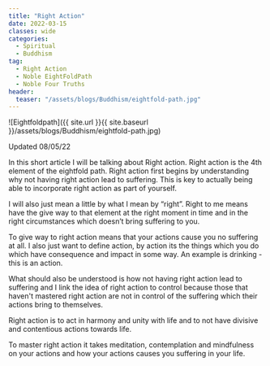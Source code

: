 ```yaml
---
title: "Right Action"
date: 2022-03-15
classes: wide
categories:
  - Spiritual 
  - Buddhism
tag:
  - Right Action
  - Noble EightFoldPath
  - Noble Four Truths
header:
  teaser: "/assets/blogs/Buddhism/eightfold-path.jpg"
--- 
```


![Eightfoldpath]({{ site.url }}{{ site.baseurl }}/assets/blogs/Buddhism/eightfold-path.jpg)

Updated 08/05/22

In this short article I will be talking about Right action. Right action is the 4th element of the eightfold path. Right action first begins by understanding why not having right action lead to suffering. This is key to actually being able to incorporate right action as part of yourself.

I will also just mean a little by what I mean by “right”. Right to me means have the give way to that element at the right moment in time and in the right circumstances which doesn’t bring suffering to you. 

To give way to right action means that your actions cause you no suffering at all. I also just want to define action, by action its the things which you do which have consequence and impact in some way. An example is drinking - this is an action.

What should also be understood is how not having right action lead to suffering and I link the idea of right action to control because those that haven't mastered right action are not in control of the suffering which their actions bring to themselves. 

Right action is to act in harmony and unity with life and to not have divisive and contentious actions towards life.

To master right action it takes meditation, contemplation and mindfulness on your actions and how your actions causes you suffering in your life.


